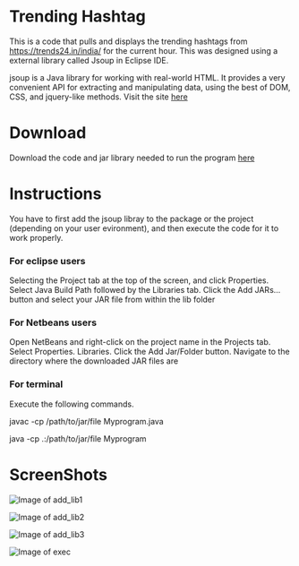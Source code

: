  # Trending Hashtag 
 
This is a code that pulls and displays the trending hashtags from https://trends24.in/india/ for the current hour. This was designed using a external library called Jsoup  in Eclipse IDE.

jsoup is a Java library for working with real-world HTML. It provides a very convenient API for extracting and manipulating data, using the best of DOM, CSS, and jquery-like methods.
Visit the site [here](https://jsoup.org/) 

# Download 

Download the code and jar library needed to run the program [here](https://github.com/SoumyaKB96/hashtag/archive/master.zip
)



# Instructions 

You have to first add the jsoup libray to the package or the project (depending on your user evironment), and then execute the code for it to work properly.

### For eclipse users 

Selecting the Project tab at the top of the screen, and click Properties. Select Java Build Path followed by the Libraries tab. Click the Add JARs… button and select your JAR file from within the lib folder

### For Netbeans users 

Open NetBeans and right-click on the project name in the Projects tab. Select Properties.  Libraries. Click the Add Jar/Folder button. Navigate to the directory where the downloaded JAR files are

### For terminal

Execute the following commands.

javac -cp /path/to/jar/file Myprogram.java

java -cp .:/path/to/jar/file Myprogram

# ScreenShots

![Image of add_lib1](https://lh3.googleusercontent.com/HznDWKewIUwAtjpXNmAOr3XjbXdXNov4p4btU6toic1Aky6niU_QF3g2mmSuc-pn0yHCqJByFtjF5Nki9meRlSkC9FA1bn7bjRp7iUvaScTeEuEc_yDK3Ka2WJwj8I6HuX67E3Y0KWwE71-l3njFu1Qpupi_Bpsl1IRSOqXQafw3q-ArVlsSp_PvksbDYFExdjr4bP_aoTMz4Q850eyvcApVn4MDu7O3d4l9HhzgFXz0mtdRqe5b3iieaPQDP2ARZwPFfGcKUqEOr06CT4P4YtRrPCvGFQyie8g9joFtgaaJeVhjIOeQF4PifXoL-I3E7-LXEQ8ta6CVzXwHZCq6C4Lgq663GkJ9upeZx-XYLkTqVon8blBOPLpv0-pPlt0vDjeadUqsXW28rh9duXLCeEgHOuYr4R2nwWsbqWqpBUQ4bIKJtfTzH8O1cD7wJMfYLKUwgWkCYuCwy0SVP-0TPlTasyhI8pgdV8xdJDk9rrX72uxezfYPB2fOoJO40lehIGwpZblRxQJWLoo_GqFYEVkCPiwGIGaZI2oufV4Z0aYn4pHiSBgz4zIrczl-O_rlSslG8nFtdoQHqemGVuI5yVOZPywt4p8frahmY0eZ4HGk59CVF6-Sbgy22NuH8V9zh4KyENm5EnLcSDWaa_v0bC5Yz3ny-GWwmGtY0iGFVqxcfgWGdhtL7M0=w929-h523-no)

![Image of add_lib2](https://lh3.googleusercontent.com/zTsONMdLnVjaJUcOejlnTmXvbw3yrIU8vqHAQuOA30kV2nXfPVCwqrsL5swcuExtYTHifC-oI2dccuQDhYZOy_HHC14rdj3bvf96OWNynisI-kqOJleNKaAJSd7s03wcnF1gGmOlMbxk_KZueWr6GM7-W2DjH7JIkLImYkHr8LRd00KN1Ij9zdMOo--dmzour2Y32uxlfbwha6TmO0Z4TFl6eInUvDcwYWQxiupFu6b5VDs9nqr8bKH0-M9BM1zS_EU2PPSPbCsYLoJQTQ61941epQvRJsS3c9YItmvk0hTjO1I_NtJBuI2G_MIaTPF1cSI0nbTiY1mLb681oGW67TvmUo_rOpzygRcqmYV0Jtk8MWbRmrYe7OeqExKpvKO4rUTYHmd7VMS5MJN8nwfs1UWl5Z3Dp3L7_Zfhtnjg3O-1skOI7Akz_IJZfqIsbU6imnlP0v7BAGZxc6Y4iKBXujMlMrJuhnqQAItzdcs6cxPFW6dNd-exfE2FWJ8e6Z-gq2C3Za5f2sZ3a6y5g17ns9EPfk21u9D26sTO5p_8Xi1p-tk52_NYBWPd0-Q51TBOYFMXDofJf1Cho_nPS0PUD0LuCpRJFzOl1nk4L_bbmr3TID7F-OCslNmgOGn5iin1B7EfcRi1UEiqS17L7qp8GXyY6ksT-y6NPoXkrL01-pFXhgMV1rWOwE8=w929-h523-no)

![Image of add_lib3](https://lh3.googleusercontent.com/r-4Jkkgr_IV0uJfLxRran_IeYoZC05huCPW0nMcl5ez1DaEjk4XyhwKaV_vaSGc2MbMw-28B1prN8vqWzL3FhA2OrJcYYV1qx6g6sBpZpu8E1QJMp_Ie0S7gvnG3KQx9aVSgJBSE64YM2Ozg_u22HZbjzLsZ_SDuJu9CIteQPIoiU7kniHq25WA4tsMEFr6zqDvtO5ABNYBqVl3J8mgdjoyYwJvcfmAHr9-Xnjpb-k4wxdRwMeTNSMnFTjJGF82Vl3Ox3f0078nST1rbZAicbFiFljmjlHjim0Qw-F99dEO18L7ioKxPIIY9YEDS5HWUHuocmXeVyUrwhypDDywz7Yu38DzoGalugVZjLK9jndWiJVIxnpkvy_RDpDRlXdLKxgmTbcNXrUm6WB40wzOEJzJY02ZwodX-2dGKa1x1FAia4eMo9wV01ekjk0HtaGxqYgjyE66zxQyZyYTJzXCE0DZb30z3urdO2aeauOBSnwU_TmbK66C-cO3iVWJCvCeEO5pCA5-tRUFbfOzgtlDQggZ7xcXUd3zyW0Ml1mSow1cTpDfTm0KvVbjsQv7Q0S1R0lGGKFn4u57ndkQavVaTEDJrIzSttmAbA795U-B2EsE6Xzg7d4zMgrN0EPRhx3nbQlfL52lEGDfozRiEEo6ZjrtWYnHmtYXlqIPumpoJxkpr7XZ9nSAMrjE=w929-h523-no)

![Image of exec](https://lh3.googleusercontent.com/Dp_18rf6889FA2QAn4SKifLLHJOHkvmuxEDDcLoVEOe6pbUTshOcfk7b0egvmjEIT3Few7a9fXs3x7YFrXdZ3ShERqFRvvOAqc9OingwDxGmb_qqDCTPq_b_8eW5h0bw5CdaOjYdDoqP2pZVsiG1boCTcL9J-gXQkMCVJyuMbW3MjvwOVsHgXkCO9KW2wzFQ2ccB_tqU7NUbOV2rmATCwZXIzr11JoEzvMPeBDklJch-8hSSlOZOpgBtc0dnfQWO-NMFR_jX8XuoS-1KW6M-iq4GcYjLnZgHxHRPsuSiQk803d1uCpwReBqSXaTFSkaGgTEv0TDpApNZyfhfYvH7m_vNrvhPj807tKAXDTyll-oDu7XHUN_jOClDBpye5mV_DOklvQVCYq98CbYNyL0dgi_wdFE47chuyuDLFD9oxtXLjlXX_SMRYg-pLX2hVT2zg8Ce-qlO5T-BpVGSgTJvlTI4GTOTdAPZN9SHGw1MOnDiD6Z_6WDpPF3YbvMX4i258Ifo6DHVeSb62zEmKm9u_tGdju6jdacF9OvoifIUEmtB0TMODn6CLbsbEbJl6XAXTyL5Bie_GBbJ8saqt_B_DsQWqvn78Kd21gH8ml5vo_HtYK0ZSCGsEAR7nUVRYOOIPMeu6xdhglxyG1_D22_LFJCVY6HDM_cb64TAmAvsmjkmR5lF0uo_zKQ=w929-h523-no)







